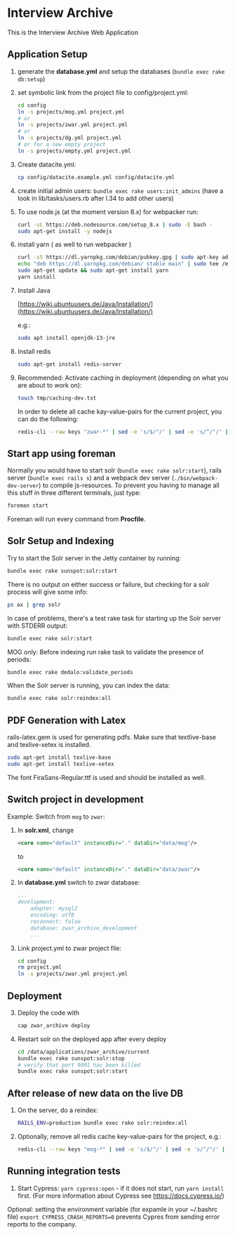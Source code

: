 # Interview Archive

This is the Interview Archive Web Application

## Application Setup

1. generate the **database.yml** and setup the databases (`bundle exec rake db:setup`)

2. set symbolic link from the project file to config/project.yml:

    ```bash
    cd config
    ln -s projects/mog.yml project.yml
    # or
    ln -s projects/zwar.yml project.yml
    # or
    ln -s projects/dg.yml project.yml
    # or for a new empty project
    ln -s projects/empty.yml project.yml
    ```

3. Create datacite.yml:

   ```bash
   cp config/datacite.example.yml config/datacite.yml
   ```

4. create initial admin users: `bundle exec rake users:init_admins`
   (have a look in lib/tasks/users.rb after l.34 to add other users)

5. To use node.js (at the moment version 8.x) for webpacker run:

    ```bash
    curl -sL https://deb.nodesource.com/setup_8.x | sudo -E bash -
    sudo apt-get install -y nodejs
    ```

6. install yarn ( as well to run webpacker )

    ```bash
    curl -sS https://dl.yarnpkg.com/debian/pubkey.gpg | sudo apt-key add -
    echo "deb https://dl.yarnpkg.com/debian/ stable main" | sudo tee /etc/apt/sources.list.d/yarn.list
    sudo apt-get update && sudo apt-get install yarn
    yarn install
    ```
7. Install Java

   [https://wiki.ubuntuusers.de/Java/Installation/](https://wiki.ubuntuusers.de/Java/Installation/)

   e.g.:
   ```bash
   sudo apt install openjdk-13-jre
   ```

8. Install redis

   ```bash
   sudo apt-get install redis-server
   ```

9. Recommended: Activate caching in deployment (depending on what you are about to work on):

   ```bash
   touch tmp/caching-dev.txt
   ```
   In order to delete all cache kay-value-pairs for the current project, you can do the following:

   ```bash
   redis-cli --raw keys "zwar-*" | sed -e 's/$/"/' | sed -e 's/^/"/' | xargs redis-cli del
   ```


## Start app using foreman

Normally you would have to start solr (`bundle exec rake solr:start`), rails server (`bundle exec rails s`) and a webpack dev server (`./bin/webpack-dev-server`) to compile js-resources.
To prevent you having to manage all this stuff in three different terminals, just type:

```bash
foreman start
```

Foreman will run every command from **Procfile**.

## Solr Setup and Indexing

Try to start the Solr server in the Jetty container by running:

```bash
bundle exec rake sunspot:solr:start
```

There is no output on either success or failure, but checking for a solr process will give some info:

```bash
ps ax | grep solr
```

In case of problems, there's a test rake task for starting up the Solr server with STDERR output:

```bash
bundle exec rake solr:start
```

MOG only: Before indexing run rake task to validate the presence of periods:

```bash
bundle exec rake dedalo:validate_periods
```

When the Solr server is running, you can index the data:

```bash
bundle exec rake solr:reindex:all
```

## PDF Generation with Latex
rails-latex.gem is used for generating pdfs.
Make sure that textlive-base and texlive-xetex is installed.
```bash
sudo apt-get install texlive-base
sudo apt-get install texlive-xetex
```
The font FiraSans-Regular.ttf is used and should be installed as well.


## Switch project in development

Example: Switch from `mog` to `zwar`:

1. In **solr.xml**, change

    ```xml
    <core name="default" instanceDir="." dataDir="data/mog"/>
    ```

    to

    ```xml
    <core name="default" instanceDir="." dataDir="data/zwar"/>
    ```

2. In **database.yml** switch to zwar database:

    ```yml
    ...
    development:
        adapter: mysql2
        encoding: utf8
        reconnect: false
        database: zwar_archive_development
        ...
    ```

3. Link project.yml to zwar project file:

    ```bash
    cd config
    rm project.yml
    ln -s projects/zwar.yml project.yml
    ```

## Deployment

3. Deploy the code with
    ```bash
    cap zwar_archive deploy
    ```

4. Restart solr on the deployed app after every deploy
    ```bash
    cd /data/applications/zwar_archive/current
    bundle exec rake sunspot:solr:stop
    # verify that port 9001 has been killed
    bundle exec rake sunspot:solr:start
    ```

## After release of new data on the live DB

1. On the server, do a reindex:

    ```bash
    RAILS_ENV=production bundle exec rake solr:reindex:all
    ```

2. Optionally, remove all redis cache key-value-pairs for the project, e.g.:

    ```bash
    redis-cli --raw keys "mog-*" | sed -e 's/$/"/' | sed -e 's/^/"/' | xargs redis-cli del
    ```


## Running integration tests

1. Start Cypress: ```yarn cypress:open``` - if it does not start, run ```yarn install``` first. (For more information about Cypress see https://docs.cypress.io/)

Optional: setting the environment variable (for expamle in your ~/.bashrc file) ```export CYPRESS_CRASH_REPORTS=0``` prevents Cypres from sending error reports to the company.
